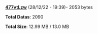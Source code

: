 [**477vtLzw**](/data/477vtLzw.txt) (28/12/22 - 19:39)- 2053 bytes

**Total Datas**: 2090

**Total Size**: 12.99 MB / 13.0 MB